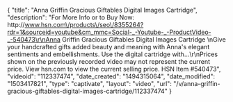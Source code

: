 {
    "title": "Anna Griffin Gracious Giftables Digital Images Cartridge",
    "description": "For More Info or to Buy Now: http:\/\/www.hsn.com\/products\/seo\/8355264?rdr=1&sourceid=youtube&cm_mmc=Social-_-Youtube-_-ProductVideo-_-540473\r\nAnna Griffin Gracious Giftables Digital Images Cartridge \nGive your handcrafted gifts added beauty and meaning with Anna's elegant sentiments and embellishments. Use the digital cartridge with...\r\nPrices shown on the previously recorded video may not represent the current price.  View hsn.com to view the current selling price. HSN Item #540473",
    "videoid": "112337474",
    "date_created": "1494315064",
    "date_modified": "1503417821",
    "type": "captivate",
    "layout": "video",
    "url": "\/v\/anna-griffin-gracious-giftables-digital-images-cartridge\/112337474"
}